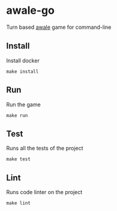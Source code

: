 # awale-go

Turn based [awale](https://fr.wikipedia.org/wiki/Awal%C3%A9) game for command-line

## Install

Install docker

```
make install
```

## Run

Run the game

```
make run
```

## Test

Runs all the tests of the project

```
make test
```

## Lint

Runs code linter on the project

```
make lint
```
